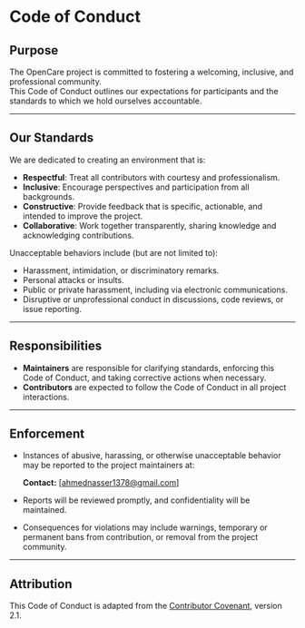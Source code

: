 # Code of Conduct

## Purpose
The OpenCare project is committed to fostering a welcoming, inclusive, and professional community.  
This Code of Conduct outlines our expectations for participants and the standards to which we hold ourselves accountable.

---

## Our Standards

We are dedicated to creating an environment that is:

- **Respectful**: Treat all contributors with courtesy and professionalism.
- **Inclusive**: Encourage perspectives and participation from all backgrounds.
- **Constructive**: Provide feedback that is specific, actionable, and intended to improve the project.
- **Collaborative**: Work together transparently, sharing knowledge and acknowledging contributions.

Unacceptable behaviors include (but are not limited to):

- Harassment, intimidation, or discriminatory remarks.
- Personal attacks or insults.
- Public or private harassment, including via electronic communications.
- Disruptive or unprofessional conduct in discussions, code reviews, or issue reporting.

---

## Responsibilities

- **Maintainers** are responsible for clarifying standards, enforcing this Code of Conduct, and taking corrective actions when necessary.
- **Contributors** are expected to follow the Code of Conduct in all project interactions.

---

## Enforcement

- Instances of abusive, harassing, or otherwise unacceptable behavior may be reported to the project maintainers at:

  **Contact:** [ahmednasser1378@gmail.com]

- Reports will be reviewed promptly, and confidentiality will be maintained.
- Consequences for violations may include warnings, temporary or permanent bans from contribution, or removal from the project community.

---

## Attribution

This Code of Conduct is adapted from the [Contributor Covenant](https://www.contributor-covenant.org/), version 2.1.
